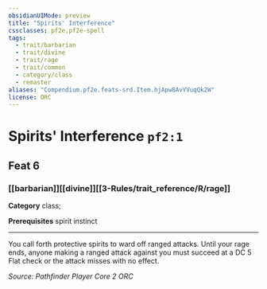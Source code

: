 ```yaml
---
obsidianUIMode: preview
title: "Spirits' Interference"
cssclasses: pf2e,pf2e-spell
tags:
  - trait/barbarian
  - trait/divine
  - trait/rage
  - trait/common
  - category/class
  - remaster
aliases: "Compendium.pf2e.feats-srd.Item.hjApw8AvYVuqQk2W"
license: ORC
---
```

# Spirits' Interference `pf2:1`
## Feat 6
### [[barbarian]][[divine]][[3-Rules/trait_reference/R/rage]]

**Category** class; 



**Prerequisites** spirit instinct
* * *
You call forth protective spirits to ward off ranged attacks. Until your rage ends, anyone making a ranged attack against you must succeed at a DC 5 Flat check or the attack misses with no effect.

*Source: Pathfinder Player Core 2*
*ORC*